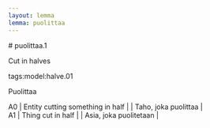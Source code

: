 ```yaml
---
layout: lemma
lemma: puolittaa
---
```


<div class="sense">
# <span class="sensename">puolittaa.1</span>

<span class="description">Cut in halves</span>

tags:model:halve.01

<span class="description">Puolittaa</span>

A0 | Entity cutting something in half |   | Taho, joka puolittaa |  
A1 | Thing cut in half |   | Asia, joka puolitetaan |  

</div>

